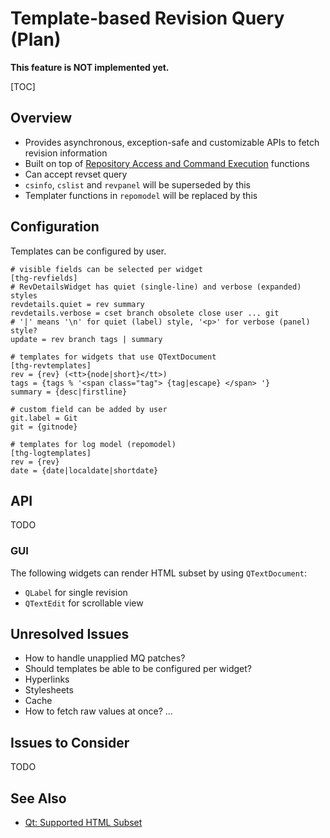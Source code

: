 # Template-based Revision Query (Plan)

**This feature is NOT implemented yet.**

[TOC]

## Overview

* Provides asynchronous, exception-safe and customizable APIs to fetch
  revision information
* Built on top of [Repository Access and Command Execution](RepositoryAccess)
  functions
* Can accept revset query
* `csinfo`, `cslist` and `revpanel` will be superseded by this
* Templater functions in `repomodel` will be replaced by this

## Configuration

Templates can be configured by user.

~~~~{.ini}
# visible fields can be selected per widget
[thg-revfields]
# RevDetailsWidget has quiet (single-line) and verbose (expanded) styles
revdetails.quiet = rev summary
revdetails.verbose = cset branch obsolete close user ... git
# '|' means '\n' for quiet (label) style, '<p>' for verbose (panel) style?
update = rev branch tags | summary

# templates for widgets that use QTextDocument
[thg-revtemplates]
rev = {rev} (<tt>{node|short}</tt>)
tags = {tags % '<span class="tag"> {tag|escape} </span> '}
summary = {desc|firstline}

# custom field can be added by user
git.label = Git
git = {gitnode}

# templates for log model (repomodel)
[thg-logtemplates]
rev = {rev}
date = {date|localdate|shortdate}
~~~~

## API

TODO

### GUI

The following widgets can render HTML subset by using `QTextDocument`:

* `QLabel` for single revision
* `QTextEdit` for scrollable view

## Unresolved Issues

* How to handle unapplied MQ patches?
* Should templates be able to be configured per widget?
* Hyperlinks
* Stylesheets
* Cache
* How to fetch raw values at once?
...

## Issues to Consider

TODO

## See Also

* [Qt: Supported HTML Subset](http://qt-project.org/doc/qt-4.8/richtext-html-subset.html)
